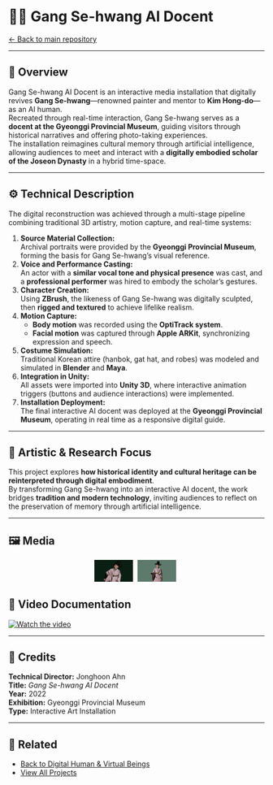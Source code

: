 # 🧑‍🎨 Gang Se-hwang AI Docent

[← Back to main repository](https://github.com/reusahn/Unity-Unreal-Interaction-Research/tree/main)

---

## 🧠 Overview
Gang Se-hwang AI Docent is an interactive media installation that digitally revives **Gang Se-hwang**—renowned painter and mentor to **Kim Hong-do**—as an AI human.  
Recreated through real-time interaction, Gang Se-hwang serves as a **docent at the Gyeonggi Provincial Museum**, guiding visitors through historical narratives and offering photo-taking experiences.  
The installation reimagines cultural memory through artificial intelligence, allowing audiences to meet and interact with a **digitally embodied scholar of the Joseon Dynasty** in a hybrid time-space.

---

## ⚙️ Technical Description
The digital reconstruction was achieved through a multi-stage pipeline combining traditional 3D artistry, motion capture, and real-time systems:

1. **Source Material Collection:**  
   Archival portraits were provided by the **Gyeonggi Provincial Museum**, forming the basis for Gang Se-hwang’s visual reference.  
2. **Voice and Performance Casting:**  
   An actor with a **similar vocal tone and physical presence** was cast, and a **professional performer** was hired to embody the scholar’s gestures.  
3. **Character Creation:**  
   Using **ZBrush**, the likeness of Gang Se-hwang was digitally sculpted, then **rigged and textured** to achieve lifelike realism.  
4. **Motion Capture:**  
   - **Body motion** was recorded using the **OptiTrack system**.  
   - **Facial motion** was captured through **Apple ARKit**, synchronizing expression and speech.  
5. **Costume Simulation:**  
   Traditional Korean attire (hanbok, gat hat, and robes) was modeled and simulated in **Blender** and **Maya**.  
6. **Integration in Unity:**  
   All assets were imported into **Unity 3D**, where interactive animation triggers (buttons and audience interactions) were implemented.  
7. **Installation Deployment:**  
   The final interactive AI docent was deployed at the **Gyeonggi Provincial Museum**, operating in real time as a responsive digital guide.

---

## 🧩 Artistic & Research Focus
This project explores **how historical identity and cultural heritage can be reinterpreted through digital embodiment**.  
By transforming Gang Se-hwang into an interactive AI docent, the work bridges **tradition and modern technology**, inviting audiences to reflect on the preservation of memory through artificial intelligence.

---

## 🖼️ Media
<p align="center">
  <img src="./media/GangSehwang_01.jpg" width="15%" style="margin-right:5px;"/>
  <img src="./media/GangSehwang_02.jpg" width="15%" style="margin-right:5px;"/>
</p>

## 🎥 Video Documentation
[![Watch the video](https://img.youtube.com/vi/YOUR_VIDEO_ID/0.jpg)](https://youtu.be/YOUR_VIDEO_ID)

---

## 👤 Credits
**Technical Director:** Jonghoon Ahn  
**Title:** *Gang Se-hwang AI Docent*  
**Year:** 2022  
**Exhibition:** Gyeonggi Provincial Museum  
**Type:** Interactive Art Installation  

---

## 🔗 Related
- [Back to Digital Human & Virtual Beings](../README.md)  
- [View All Projects](https://github.com/reusahn/Unity-Unreal-Interaction-Research/tree/main)

